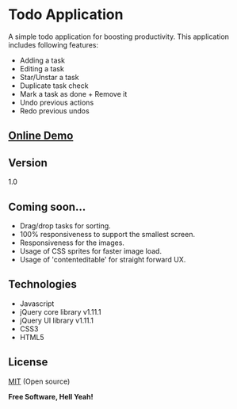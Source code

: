 Todo Application
================

A simple todo application for boosting productivity. This application includes following features:

  - Adding a task
  - Editing a task
  - Star/Unstar a task
  - Duplicate task check
  - Mark a task as done + Remove it
  - Undo previous actions
  - Redo previous undos


[Online Demo]
----

Version
----

1.0

Coming soon...
----
    
  - Drag/drop tasks for sorting.
  - 100% responsiveness to support the smallest screen.
  - Responsiveness for the images.
  - Usage of CSS sprites for faster image load.
  - Usage of 'contenteditable' for straight forward UX.


Technologies
----
* Javascript
* jQuery core library v1.11.1
* jQuery UI library v1.11.1
* CSS3
* HTML5



License
----

[MIT] (Open source)


**Free Software, Hell Yeah!**

[Online Demo]:http://jsfiddle.net/rdesai/csTS7/279/show
[MIT]:http://opensource.org/licenses/MIT
